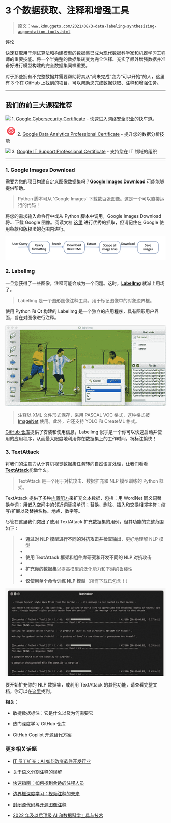 # 3 个数据获取、注释和增强工具

> 原文：[`www.kdnuggets.com/2021/08/3-data-labeling-synthesizing-augmentation-tools.html`](https://www.kdnuggets.com/2021/08/3-data-labeling-synthesizing-augmentation-tools.html)

评论

快速获取用于测试算法和构建模型的数据集已成为现代数据科学家和机器学习工程师的重要技能。将一个半完整的数据集转变为完全注释、充实了额外增强数据并准备好进行模型构建的完全数据集同样重要。

对于那些拥有不完整数据并需要帮助将其从“尚未完成”变为“可以开始”的人，这里有 3 个在 GitHub 上找到的项目，可以帮助您完成数据获取、注释和增强任务。

* * *

## 我们的前三大课程推荐

![](img/0244c01ba9267c002ef39d4907e0b8fb.png) 1\. [Google Cybersecurity Certificate](https://www.kdnuggets.com/google-cybersecurity) - 快速进入网络安全职业的快车道。

![](img/e225c49c3c91745821c8c0368bf04711.png) 2\. [Google Data Analytics Professional Certificate](https://www.kdnuggets.com/google-data-analytics) - 提升您的数据分析技能

![](img/0244c01ba9267c002ef39d4907e0b8fb.png) 3\. [Google IT Support Professional Certificate](https://www.kdnuggets.com/google-itsupport) - 支持您在 IT 领域的组织

* * *

### 1\. Google Images Download

需要为您的项目构建自定义图像数据集吗？[**Google Images Download**](https://github.com/hardikvasa/google-images-download) 可能能够提供帮助。

> Python 脚本可从 'Google Images' 下载数百张图像。这是一个可以直接运行的代码！

将您的需求输入命令行中或从 Python 脚本中调用，Google Images Download 将... 下载 Google 图像。阅读文档 [这里](https://google-images-download.readthedocs.io/en/latest/index.html) 进行优秀的抓取，但请记住在 Google 使用条款和版权法的范围内进行。

![Image](img/9f071a86f804212100be53e69e7116c4.png)

### 2\. LabelImg

一旦您获得了一些图像，注释可能会成为一个问题。这时，[**LabelImg**](https://github.com/tzutalin/labelImg) 就派上用场了。

> LabelImg 是一个图形图像注释工具，用于标记图像中的对象边界框。

使用 Python 和 Qt 构建的 LabelImg 是一个独立的应用程序，具有图形用户界面，旨在对图像进行注释。

![LabelImg](img/3e663d2eb5a66f52d8452a619ecb9e85.png)

> 注释以 XML 文件形式保存，采用 PASCAL VOC 格式，这种格式被 [ImageNet](http://www.image-net.org/) 使用。此外，它还支持 YOLO 和 CreateML 格式。

[GitHub 仓库](https://github.com/tzutalin/labelImg)提供了安装和使用信息，LabelImg 似乎是一个你可以快速启动并使用的应用程序，从而最大限度地利用你在数据集上的工作时间。祝标注愉快！

### 3\. TextAttack

将我们的注意力从计算机视觉数据集任务转向自然语言处理，让我们看看[**TextAttack**](https://github.com/QData/TextAttack)能做什么。

> TextAttack 是一个用于对抗攻击、数据扩充和 NLP 模型训练的 Python 框架。

TextAttack 提供了多种[内置配方](https://github.com/QData/TextAttack#augmenting-text-textattack-augment)来扩充文本数据，包括：用 WordNet 同义词替换单词；用嵌入空间中的邻近词替换单词；替换、删除、插入和交换相邻字符；缩写/扩展以及替换名称、地点、数字等。

尽管在这里我们突出了使用 TextAttack 扩充数据集的用例，但其功能的完整范围如下：

> +   **通过对 NLP 模型进行不同的对抗攻击并检查输出**，更好地理解 NLP 模型
> +   
> +   **使用 TextAttack 框架和组件库研究和开发不同的 NLP 对抗攻击**
> +   
> +   **扩充你的数据集**以提高模型的泛化能力和下游的鲁棒性
> +   
> +   **仅使用单个命令训练 NLP 模型**（所有下载已包含！）

![TextAttack](img/f507b72590781ab46bf5d0104f448f77.png)

要开始扩充你的 NLP 数据集，或利用 TextAttack 的其他功能，请查看完整文档，你可以在[这里](https://textattack.readthedocs.io/)找到。

**相关**：

+   敏捷数据标注：它是什么以及为何需要它

+   热门深度学习 GitHub 仓库

+   GitHub Copilot 开源替代方案

### 更多相关话题

+   [IT 员工扩充：AI 如何改变软件开发行业](https://www.kdnuggets.com/2023/05/staff-augmentation-ai-changing-software-development-industry.html)

+   [关于语义分割注释的误解](https://www.kdnuggets.com/2022/01/misconceptions-semantic-segmentation-annotation.html)

+   [快速指南：如何找到合适的注释人员](https://www.kdnuggets.com/2022/04/quick-guide-find-right-minds-annotation.html)

+   [边界框深度学习：视频注释的未来](https://www.kdnuggets.com/2022/07/bounding-box-deep-learning-future-video-annotation.html)

+   [封闭源代码与开源图像注释](https://www.kdnuggets.com/closed-source-vs-open-source-image-annotation)

+   [2022 年及以后顶级 AI 和数据科学工具与技术](https://www.kdnuggets.com/2022/03/nvidia-0317-top-ai-data-science-tools-techniques-2022-beyond.html)
